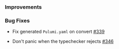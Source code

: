 ### Improvements

### Bug Fixes

- Fix generated `Pulumi.yaml` on convert
  [#339](https://github.com/pulumi/pulumi-yaml/pull/339)

- Don't panic when the typechecker rejects
  [#346](https://github.com/pulumi/pulumi-yaml/pull/346)
